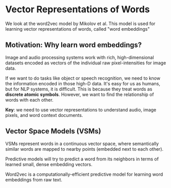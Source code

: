 # Vector Representations of Words

We look at the word2vec model by Mikolov et al. This model is used for learning vector representations of words, called "word embeddings"

## Motivation: Why learn word embeddings?

Image and audio processing systems work with rich, high-dimensional datasets encoded as vectors of the individual raw pixel-intensities for image data.

If we want to do tasks like object or speech recognition, we need to know the information encoded in those high-D data. It's easy for us as humans, but for NLP systems, it is difficult. This is because they treat words as **discrete atomic symbols**. However, we want to find the relationship of words with each other. 

**Key**: we need to use vector representations to understand audio, image pixels, and word context documents.

## Vector Space Models (VSMs)

VSMs represent words in a continuous vector space, where semantically similar words are mapped to nearby points (embedded next to each other). 

Predictive models will try to predict a word from its neighbors in terms of learned small, dense embedding vectors. 

Word2vec is a computationally-efficient predictive model for learning word embeddings from raw text. 